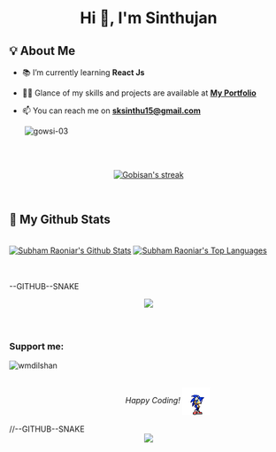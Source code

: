 <h1 align="center">Hi 👋, I'm Sinthujan</h1>

<!--
**gowsi-03/gowsi-03** is a ✨ _special_ ✨ repository because its `README.md` (this file) appears on your GitHub profile.

Here are some ideas to get you started:

- 🔭 I’m currently working on ...
- 🌱 I’m currently learning ...
- 👯 I’m looking to collaborate on ...
- 🤔 I’m looking for help with ...
- 💬 Ask me about ...
- 📫 How to reach me: ...
- 😄 Pronouns: ...
- ⚡ Fun fact: ...
-->

## 💡 About Me

<!-- - 🔭 I’m currently working on **[Project](https://)** -->

- 📚 I’m currently learning **React Js**

- 👨‍💻 Glance of my skills and projects are available at **[My Portfolio](https://gowsi-03.github.io/)**

- 📫 You can reach me on **sksinthu15@gmail.com**

<div align="left">
  &nbsp;&nbsp;&nbsp;&nbsp;&nbsp;&nbsp;&nbsp;<img src="https://komarev.com/ghpvc/?username=gowsi-03&style=for-the-badge&color=blueviolet" alt="gowsi-03" />
</div>

</br></br>

<p align="center">
    <a href="https://github.com/gowsi-03/github-readme-streak-stats">
        <img title="🔥 Get streak stats for your profile at git.io/streak-stats" alt="Gobisan's streak" src="https://github-readme-streak-stats.herokuapp.com/?user=gowsi03&theme=black-ice&hide_border=true&stroke=0000&background=060A0CD0"/>
    </a>
</p>

<br/>

## 🔭 My Github Stats
  <br/>
  <a href="https://github.com/sksinthu/github-readme-streak-stats"><img alt="Subham Raoniar's Github Stats" src="https://github-readme-stats.vercel.app/api?username=sksinthu&show_icons=true&count_private=true&theme=react&hide_border=true&bg_color=0D1117" /></a> 
  <a href="https://github.com/sksinthu/github-readme-streak-stats"><img alt="Subham Raoniar's Top Languages" src="https://github-readme-stats.vercel.app/api/top-langs/?username=sksinthu&langs_count=8&count_private=true&layout=compact&theme=react&hide_border=true&bg_color=0D1117" /></a>

<br/></br>
--GITHUB--SNAKE
<div align="center">
  <img src="https://github.com/dilshankarunarathne/dilshankarunarathne/blob/output/github-contribution-grid-snake.svg"/>
</div><br/></br>
 
<h3 align="left">Support me: </h3>
<p><a href="https://www.buymeacoffee.com/ajirthan"> <img align="left" src="https://cdn.buymeacoffee.com/buttons/v2/default-yellow.png" height="50" width="210" alt="wmdilshan" /></a></p>
 
 <br/></br>
 
<div>
<i>Happy Coding!</i> <img align="center"  alt="GIF" src="https://raw.githubusercontent.com/Kobigan1223/Kobigan1223/main/assets/images/sonic-dance.gif"/>
</div>

<br/>
//--GITHUB--SNAKE
<div align="center">
  <img src="https://github.com/dilshankarunarathne/dilshankarunarathne/blob/output/github-contribution-grid-snake.svg"/>
</div><br/></br>

